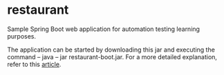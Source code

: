 # restaurant
Sample Spring Boot web application for automation testing learning purposes.

The application can be started by downloading this jar and executing the command – java – jar restaurant-boot.jar.
For a more detailed explanation, refer to this [article](https://ghchirp.tech/2423/).
